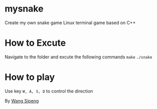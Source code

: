 # mysnake
Create my own snake game
Linux terminal game based on C++

# How to Excute
Navigate to the folder and excute the following commands
`make`
`./snake`

# How to play
Use key `W, A, S, D` to control the direction

By [Wang Sipeng](https://github.com/SipengWang/mysnake)
